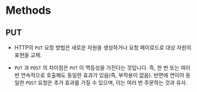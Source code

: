 # Methods

## PUT

- HTTP의 `PUT` 요청 방법은 새로운 자원을 생성하거나 요청 페이로드로 대상 자원의 표현을 교체.

- `PUT` 과 `POST` 의 차이점은 `PUT` 이 멱등성을 가진다는 것입니다. 즉, 한 번 또는 여러 번 연속적으로 호출해도 동일한 효과가 있음(즉, 부작용이 없음). 반면에 연이어 동일한 `POST` 요청은 추가 효과를 가질 수 있으며, 이는 여러 번 주문하는 것과 유사.
